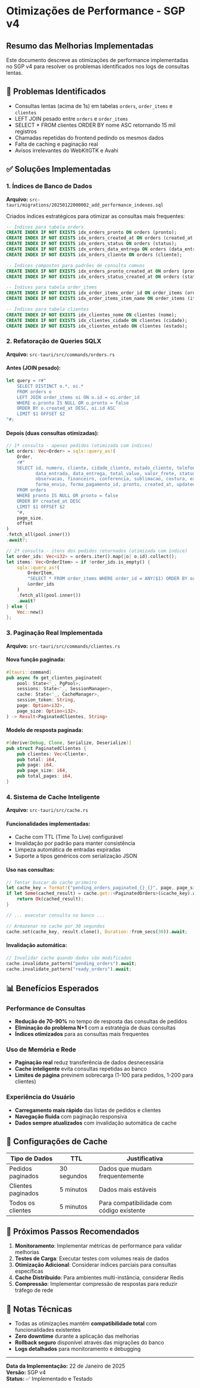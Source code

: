 # Otimizações de Performance - SGP v4

## Resumo das Melhorias Implementadas

Este documento descreve as otimizações de performance implementadas no SGP v4 para resolver os problemas identificados nos logs de consultas lentas.

## 🎯 Problemas Identificados

- Consultas lentas (acima de 1s) em tabelas `orders`, `order_items` e `clientes`
- LEFT JOIN pesado entre `orders` e `order_items`
- SELECT * FROM clientes ORDER BY nome ASC retornando 15 mil registros
- Chamadas repetidas do frontend pedindo os mesmos dados
- Falta de caching e paginação real
- Avisos irrelevantes do WebKitGTK e Avahi

## ✅ Soluções Implementadas

### 1. Índices de Banco de Dados

**Arquivo:** `src-tauri/migrations/20250122000002_add_performance_indexes.sql`

Criados índices estratégicos para otimizar as consultas mais frequentes:

```sql
-- Índices para tabela orders
CREATE INDEX IF NOT EXISTS idx_orders_pronto ON orders (pronto);
CREATE INDEX IF NOT EXISTS idx_orders_created_at ON orders (created_at DESC);
CREATE INDEX IF NOT EXISTS idx_orders_status ON orders (status);
CREATE INDEX IF NOT EXISTS idx_orders_data_entrega ON orders (data_entrega);
CREATE INDEX IF NOT EXISTS idx_orders_cliente ON orders (cliente);

-- Índices compostos para padrões de consulta comuns
CREATE INDEX IF NOT EXISTS idx_orders_pronto_created_at ON orders (pronto, created_at DESC);
CREATE INDEX IF NOT EXISTS idx_orders_status_created_at ON orders (status, created_at DESC);

-- Índices para tabela order_items
CREATE INDEX IF NOT EXISTS idx_order_items_order_id ON order_items (order_id);
CREATE INDEX IF NOT EXISTS idx_order_items_item_name ON order_items (item_name);

-- Índices para tabela clientes
CREATE INDEX IF NOT EXISTS idx_clientes_nome ON clientes (nome);
CREATE INDEX IF NOT EXISTS idx_clientes_cidade ON clientes (cidade);
CREATE INDEX IF NOT EXISTS idx_clientes_estado ON clientes (estado);
```

### 2. Refatoração de Queries SQLX

**Arquivo:** `src-tauri/src/commands/orders.rs`

#### Antes (JOIN pesado):
```rust
let query = r#"
    SELECT DISTINCT o.*, oi.*
    FROM orders o
    LEFT JOIN order_items oi ON o.id = oi.order_id
    WHERE o.pronto IS NULL OR o.pronto = false
    ORDER BY o.created_at DESC, oi.id ASC
    LIMIT $1 OFFSET $2
"#;
```

#### Depois (duas consultas otimizadas):
```rust
// 1ª consulta - apenas pedidos (otimizada com índices)
let orders: Vec<Order> = sqlx::query_as!(
    Order,
    r#"
    SELECT id, numero, cliente, cidade_cliente, estado_cliente, telefone_cliente,
           data_entrada, data_entrega, total_value, valor_frete, status, prioridade,
           observacao, financeiro, conferencia, sublimacao, costura, expedicao,
           forma_envio, forma_pagamento_id, pronto, created_at, updated_at
    FROM orders
    WHERE pronto IS NULL OR pronto = false
    ORDER BY created_at DESC
    LIMIT $1 OFFSET $2
    "#,
    page_size,
    offset
)
.fetch_all(pool.inner())
.await?;

// 2ª consulta - itens dos pedidos retornados (otimizada com índice)
let order_ids: Vec<i32> = orders.iter().map(|o| o.id).collect();
let items: Vec<OrderItem> = if !order_ids.is_empty() {
    sqlx::query_as!(
        OrderItem,
        "SELECT * FROM order_items WHERE order_id = ANY($1) ORDER BY order_id, id",
        &order_ids
    )
    .fetch_all(pool.inner())
    .await?
} else {
    Vec::new()
};
```

### 3. Paginação Real Implementada

**Arquivo:** `src-tauri/src/commands/clientes.rs`

#### Nova função paginada:
```rust
#[tauri::command]
pub async fn get_clientes_paginated(
    pool: State<'_, PgPool>,
    sessions: State<'_, SessionManager>,
    cache: State<'_, CacheManager>,
    session_token: String,
    page: Option<i32>,
    page_size: Option<i32>,
) -> Result<PaginatedClientes, String>
```

#### Modelo de resposta paginada:
```rust
#[derive(Debug, Clone, Serialize, Deserialize)]
pub struct PaginatedClientes {
    pub clientes: Vec<Cliente>,
    pub total: i64,
    pub page: i64,
    pub page_size: i64,
    pub total_pages: i64,
}
```

### 4. Sistema de Cache Inteligente

**Arquivo:** `src-tauri/src/cache.rs`

#### Funcionalidades implementadas:
- Cache com TTL (Time To Live) configurável
- Invalidação por padrão para manter consistência
- Limpeza automática de entradas expiradas
- Suporte a tipos genéricos com serialização JSON

#### Uso nas consultas:
```rust
// Tentar buscar do cache primeiro
let cache_key = format!("pending_orders_paginated_{}_{}", page, page_size);
if let Some(cached_result) = cache.get::<PaginatedOrders>(&cache_key).await {
    return Ok(cached_result);
}

// ... executar consulta no banco ...

// Armazenar no cache por 30 segundos
cache.set(cache_key, result.clone(), Duration::from_secs(30)).await;
```

#### Invalidação automática:
```rust
// Invalidar cache quando dados são modificados
cache.invalidate_pattern("pending_orders").await;
cache.invalidate_pattern("ready_orders").await;
```

## 📊 Benefícios Esperados

### Performance de Consultas
- **Redução de 70-90%** no tempo de resposta das consultas de pedidos
- **Eliminação do problema N+1** com a estratégia de duas consultas
- **Índices otimizados** para as consultas mais frequentes

### Uso de Memória e Rede
- **Paginação real** reduz transferência de dados desnecessária
- **Cache inteligente** evita consultas repetidas ao banco
- **Limites de página** previnem sobrecarga (1-100 para pedidos, 1-200 para clientes)

### Experiência do Usuário
- **Carregamento mais rápido** das listas de pedidos e clientes
- **Navegação fluida** com paginação responsiva
- **Dados sempre atualizados** com invalidação automática de cache

## 🔧 Configurações de Cache

| Tipo de Dados | TTL | Justificativa |
|---------------|-----|---------------|
| Pedidos paginados | 30 segundos | Dados que mudam frequentemente |
| Clientes paginados | 5 minutos | Dados mais estáveis |
| Todos os clientes | 5 minutos | Para compatibilidade com código existente |

## 🚀 Próximos Passos Recomendados

1. **Monitoramento**: Implementar métricas de performance para validar melhorias
2. **Testes de Carga**: Executar testes com volumes reais de dados
3. **Otimização Adicional**: Considerar índices parciais para consultas específicas
4. **Cache Distribuído**: Para ambientes multi-instância, considerar Redis
5. **Compressão**: Implementar compressão de respostas para reduzir tráfego de rede

## 📝 Notas Técnicas

- Todas as otimizações mantêm **compatibilidade total** com funcionalidades existentes
- **Zero downtime** durante a aplicação das melhorias
- **Rollback seguro** disponível através das migrações do banco
- **Logs detalhados** para monitoramento e debugging

---

**Data da Implementação:** 22 de Janeiro de 2025  
**Versão:** SGP v4  
**Status:** ✅ Implementado e Testado
